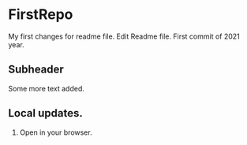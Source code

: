 # FirstRepo
My first changes for readme file.
Edit Readme file. First commit of 2021 year.

## Subheader

Some more text added.

## Local updates.

1. Open in your browser.
